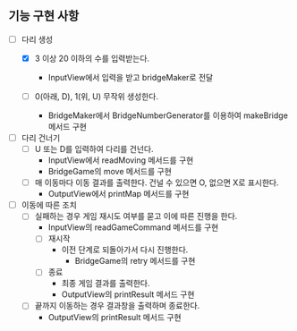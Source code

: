 ## 기능 구현 사항

- [ ] 다리 생성 
  - [x] 3 이상 20 이하의 수를 입력받는다.
    - InputView에서 입력을 받고 bridgeMaker로 전달
  
  - [ ] 0(아래, D), 1(위, U) 무작위 생성한다.
    - BridgeMaker에서 BridgeNumberGenerator를 이용하여 makeBridge 메서드 구현


- [ ] 다리 건너기
  - [ ] U 또는 D를 입력하여 다리를 건넌다.
    - InputView에서 readMoving 메서드를 구현
    - BridgeGame의 move 메서드를 구현
  - [ ] 매 이동마다 이동 결과를 출력한다. 건널 수 있으면 O, 없으면 X로 표시한다.
    - OutputView에서 printMap 메서드를 구현


- [ ] 이동에 따른 조치
  - [ ] 실패하는 경우 게임 재시도 여부를 묻고 이에 따른 진행을 한다.
    - InputView의 readGameCommand 메서드를 구현
    - [ ] 재시작
      - 이전 단계로 되돌아가서 다시 진행한다.
        - BridgeGame의 retry 메서드를 구현
    - [ ] 종료
      - 최종 게임 결과를 출력한다.
      - OutputView의 printResult 메서드 구현
  - [ ] 끝까지 이동하는 경우 결과창을 출력하며 종료한다.
    - OutputView의 printResult 메서드 구현

